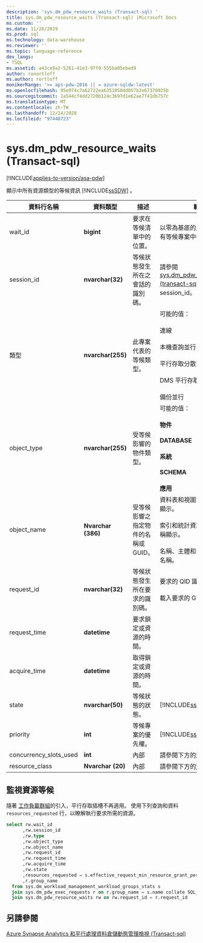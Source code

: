 ```yaml
---
description: 'sys.dm_pdw_resource_waits (Transact-sql) '
title: sys.dm_pdw_resource_waits (Transact-sql) |Microsoft Docs
ms.custom: ''
ms.date: 11/26/2019
ms.prod: sql
ms.technology: data-warehouse
ms.reviewer: ''
ms.topic: language-reference
dev_langs:
- TSQL
ms.assetid: a43ce9a2-5261-41e3-97f0-555ba05ebed9
author: ronortloff
ms.author: rortloff
monikerRange: '>= aps-pdw-2016 || = azure-sqldw-latest'
ms.openlocfilehash: 95e974c7a62722ea63510504d057b2e67370925b
ms.sourcegitcommit: 1a544cf4dd2720b124c3697d1e62ae7741db757c
ms.translationtype: MT
ms.contentlocale: zh-TW
ms.lasthandoff: 12/14/2020
ms.locfileid: "97440723"
---
```

# <a name="sysdm_pdw_resource_waits-transact-sql"></a>sys.dm_pdw_resource_waits (Transact-sql) 
[!INCLUDE[applies-to-version/asa-pdw](../../includes/applies-to-version/asa-pdw.md)]

  顯示中所有資源類型的等候資訊 [!INCLUDE[ssSDW](../../includes/sssdw-md.md)] 。  
  
|資料行名稱|資料類型|描述|範圍|  
|-----------------|---------------|-----------------|-----------|  
|wait_id|**bigint**|要求在等候清單中的位置。|以零為基底的序數。 這在所有等候專案中都不是唯一的。|  
|session_id|**nvarchar(32)**|等候狀態發生所在之會話的識別碼。|請參閱 [sys.dm_pdw_exec_sessions &#40;transact-sql&#41;](../../relational-databases/system-dynamic-management-views/sys-dm-pdw-exec-sessions-transact-sql.md)中的 session_id。|  
|類型|**nvarchar(255)**|此專案代表的等候類型。|可能的值：<br /><br /> 連線<br /><br /> 本機查詢並行<br /><br /> 平行存取分散式查詢<br /><br /> DMS 平行存取<br /><br /> 備份並行|  
|object_type|**nvarchar(255)**|受等候影響的物件類型。|可能的值：<br /><br /> **物件**<br /><br /> **DATABASE**<br /><br /> **系統**<br /><br /> **SCHEMA**<br /><br /> **應用**|  
|object_name|**Nvarchar (386)**|受等候影響之指定物件的名稱或 GUID。|資料表和視圖會以三部分名稱顯示。<br /><br /> 索引和統計資料會以四部分名稱顯示。<br /><br /> 名稱、主體和資料庫都是字串名稱。|  
|request_id|**nvarchar(32)**|等候狀態發生所在要求的識別碼。|要求的 QID 識別碼。<br /><br /> 載入要求的 GUID 識別碼。|  
|request_time|**datetime**|要求鎖定或資源的時間。||  
|acquire_time|**datetime**|取得鎖定或資源的時間。||  
|state|**nvarchar(50)**|等候狀態的狀態。|[!INCLUDE[ssInfoNA](../../includes/ssinfona-md.md)]|  
|priority|**int**|等候專案的優先權。|[!INCLUDE[ssInfoNA](../../includes/ssinfona-md.md)]|  
|concurrency_slots_used|**int**|內部|請參閱下方的[監視器資源等候](#monitor-resource-waits)|  
|resource_class|**Nvarchar (20)**|內部 |請參閱下方的[監視器資源等候](#monitor-resource-waits)|  
  
## <a name="monitor-resource-waits"></a>監視資源等候 
隨著 [工作負載群組](/azure/sql-data-warehouse/sql-data-warehouse-workload-isolation)的引入，平行存取插槽不再適用。  使用下列查詢和資料 `resources_requested` 行，以瞭解執行要求所需的資源。

```sql
select rw.wait_id
      ,rw.session_id
      ,rw.type
      ,rw.object_type
      ,rw.object_name
      ,rw.request_id
      ,rw.request_time
      ,rw.acquire_time
      ,rw.state
      ,resources_requested = s.effective_request_min_resource_grant_percent
      ,r.group_name
  from sys.dm_workload_management_workload_groups_stats s
  join sys.dm_pdw_exec_requests r on r.group_name = s.name collate SQL_Latin1_General_CP1_CI_AS
  join sys.dm_pdw_resource_waits rw on rw.request_id = r.request_id
```

## <a name="see-also"></a>另請參閱  
 [Azure Synapse Analytics 和平行處理資料倉儲動態管理檢視 &#40;Transact-sql&#41;](../../relational-databases/system-dynamic-management-views/sql-and-parallel-data-warehouse-dynamic-management-views.md)  
  
